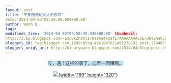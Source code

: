```yaml
--- 
layout: post 
title: "不要随便动别人的东西" 
date:'2014-04-03T09:59:00.004+08:00' 
author: Wenh Q
tags:
modified\_time: '2014-04-03T09:59:49.336+08:00' thumbnail:
http://3.bp.blogspot.com/-63uEkZnbAlI/UzzAa4kXafI/AAAAAAAALVE/U6tZAakJDMc/s72-c/image\_60a74ba41e6c.jpeg
blogger\_id: tag:blogger.com,1999:blog-4961947611491238191.post-2794673153536231980
blogger\_orig\_url: http://binaryware.blogspot.com/2014/04/blog-post.html
---
```

<div class="separator" style="clear: both; text-align: center;">

<span
style="background-color: #bee1f5; color: #333333; font-family: Arial, Helvetica, sans-serif; font-size: 14px; line-height: 23px; text-align: start;">哎，遇上这样的事了。心里一团糟啊。</span>

</div>

<div class="separator" style="clear: both; text-align: center;">

[![](http://3.bp.blogspot.com/-63uEkZnbAlI/UzzAa4kXafI/AAAAAAAALVE/U6tZAakJDMc/s1600/image_60a74ba41e6c.jpeg){width="169"
height="320"}](http://3.bp.blogspot.com/-63uEkZnbAlI/UzzAa4kXafI/AAAAAAAALVE/U6tZAakJDMc/s1600/image_60a74ba41e6c.jpeg)

</div>




